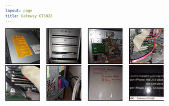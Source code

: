 ```yaml
---
layout: page
title: Gateway GT5028
---
```

<div class="columns">
<div class="column">
<a href="https://i.imgur.com/6SQupbR.jpg"><img src="/img/gateway/1.jpg" alt="PSU" border="2"></a>
</div>
<div class="column">
<a href="https://i.imgur.com/9nChD2c.jpg"><img src="/img/gateway/2.jpg" alt="Front of the computer" border="2"></a>
</div>
<div class="column">
<a href="https://i.imgur.com/hf8rrPB.jpg"><img src="/img/gateway/3.jpg" alt="Inside of the computer" border="2"></a>
</div>
<div class="column">
<a href="https://i.imgur.com/9XrR2z9.jpg"><img src="/img/gateway/4.jpg" alt="Expansion slots" border="2"></a>
</div>
</div>
<div class="columns">
<div class="column">
<a href="https://i.imgur.com/HOorRuB.jpg"><img src="/img/gateway/5.jpg" alt="DDR RAM" border="2"></a>
</div>
<div class="column">
<a href="https://i.imgur.com/OMDMStU.jpg"><img src="/img/gateway/6.jpg" alt="Rear I/O" border="2"></a>
</div>
<div class="column">
<a href="https://i.imgur.com/A9pLgl9.jpg"><img src="/img/gateway/7.jpg" alt="Sticky Note" border="2"></a>
</div>
<div class="column">
<a href="https://i.imgur.com/txMuZoz.jpg"><img src="/img/gateway/8.jpg" alt="Support Sticker" border="2"></a>
</div>
</div>
